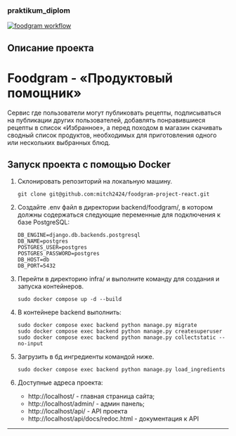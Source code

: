 ### praktikum_diplom

[![foodgram workflow](https://github.com/mitch2424/foodgram-project-react/actions/workflows/main.yml/badge.svg)](https://github.com/mitch2424/foodgram-project-react/actions/workflows/main.yml)

## Описание проекта
# Foodgram - «Продуктовый помощник»

Cервис где пользователи могут публиковать рецепты, подписываться на публикации других пользователей, добавлять понравившиеся рецепты в список «Избранное», а перед походом в магазин скачивать сводный список продуктов, необходимых для приготовления одного или нескольких выбранных блюд.


## Запуск проекта с помощью Docker

1. Склонировать репозиторий на локальную машину.

    ```
    git clone git@github.com:mitch2424/foodgram-project-react.git
    ```

2. Создайте .env файл в директории backend/foodgram/, в котором должны содержаться следующие переменные для подключения к базе PostgreSQL:

    ```
    DB_ENGINE=django.db.backends.postgresql
    DB_NAME=postgres
    POSTGRES_USER=postgres
    POSTGRES_PASSWORD=postgres
    DB_HOST=db
    DB_PORT=5432
    ```

3. Перейти в директорию infra/ и выполните команду для создания и запуска контейнеров.
    ```
    sudo docker compose up -d --build
    ```


4. В контейнере backend выполнить:

    ```
    sudo docker compose exec backend python manage.py migrate
    sudo docker compose exec backend python manage.py createsuperuser
    sudo docker compose exec backend python manage.py collectstatic --no-input 
    ```

5. Загрузить в бд ингредиенты командой ниже.

    ```
    sudo docker compose exec backend python manage.py load_ingredients
    ```

6. Доступные адреса проекта:
    -  http://localhost/ - главная страница сайта;
    -  http://localhost/admin/ - админ панель;
    -  http://localhost/api/ - API проекта
    -  http://localhost/api/docs/redoc.html - документация к API

---
